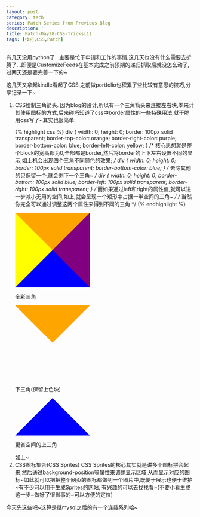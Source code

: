 ```yaml
---
layout: post
category: tech
series: Patch Series from Previous Blog
description: ''
title: Patch-Day28-CSS-Tricks(1)
tags: [技巧,CSS,Patch]
---
```


有几天没用python了...主要是忙于申请和工作的事情,这几天也没有什么需要去折腾了...即便是CustomizeFeeds在基本完成之前预期的递归抓取后就没怎么动了,过两天还是要完善一下的~

这几天又拿起kindle看起了CSS,之前做portfolio也积累了些比较有意思的技巧,分享记录一下~
<ol>
	<li>CSS绘制三角箭头.
因为blog的设计,所以有一个三角箭头来连接左右块,本来计划使用图标的方式,后来碰巧知道了css中border属性的一些特殊用法,就干脆用css写了~其实也很简单:

{% highlight css %}
div {
  width: 0; height: 0;
  border: 100px solid transparent;
  border-top-color: orange;
  border-right-color: purple;
  border-bottom-color: blue;
  border-left-color: yellow; }
/* 核心思想就是整个block的宽高都为0,全部都是border,然后将border的上下左右设置不同的显示;如上机会出现四个三角不同颜色的效果; */
div {
  width: 0; height: 0;
  border: 100px solid transparent;
  border-bottom-color: blue; }
/* 去除其他的只保留一个,就会剩下一个三角~ */
div {
  width: 0; height: 0;
  border-bottom: 100px solid blue;
  border-left: 100px solid transparent;
  border-right: 100px solid transparent; }
/* 而如果通过left和right的属性值,就可以进一步减小无用的空间,如上,就会呈现一个矩形中占据一半空间的三角~ */
/* 当然你完全可以通过调整这两个属性来得到不同的三角 */
{% endhighlight %}

<div style="width: 0; height: 0; border: 100px solid transparent; border-top-color: orange; border-right-color: purple; border-bottom-color: blue; border-left-color: yellow;"></div><p class="wp-caption-text">全彩三角</p>
<div style="width: 0; height: 0; border: 100px solid transparent; border-top-color: orange;"></div><p class="wp-caption-text">下三角(保留上色块)</p>
<div style="width: 0; height: 0; border-bottom: 100px solid blue; border-left: 100px solid transparent; border-right: 100px solid transparent;"></div><p class="wp-caption-text">更省空间的上三角</p>
如上~</li>
	<li>CSS图标集合(CSS Sprites)
CSS Sprites的核心其实就是讲多个图标拼合起来,然后通过background-position等属性来调整显示区域,从而显示对应的图标~如此就可以把把整个网页的图标都做到一个图片中,既便于展示也便于维护~有不少可以用于生成Sprites的网站, 有兴趣的可以去找找看~(不要小看生成这一步~做好了很省事的~可以方便的定位)</li>
</ol>
今天先这些吧~这算是继mysql之后的有一个连载系列哈~
